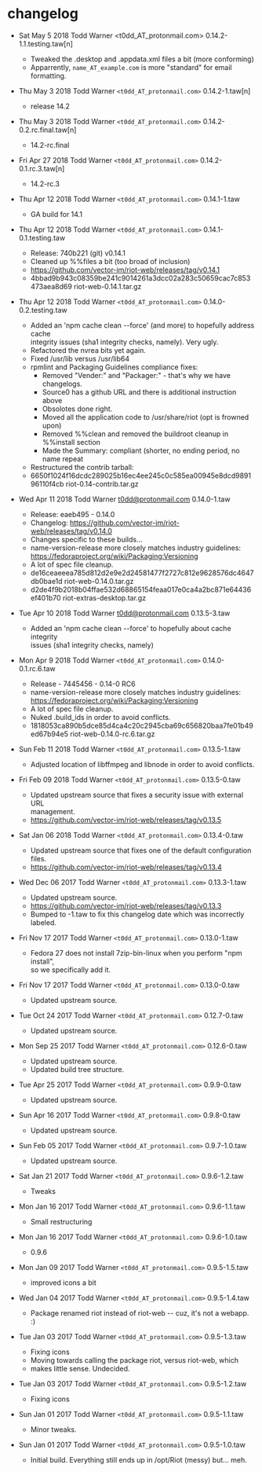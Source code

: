 # changelog
* Sat May 5 2018 Todd Warner <t0dd_AT_protonmail.com> 0.14.2-1.1.testing.taw[n]
  - Tweaked the .desktop and .appdata.xml files a bit (more conforming)
  - Apparrently, `name_AT_example.com` is more "standard" for email formatting.

* Thu May 3 2018 Todd Warner `<t0dd_AT_protonmail.com>` 0.14.2-1.taw[n]
  - release 14.2

* Thu May 3 2018 Todd Warner `<t0dd_AT_protonmail.com>` 0.14.2-0.2.rc.final.taw[n]
  - 14.2-rc.final

* Fri Apr 27 2018 Todd Warner `<t0dd_AT_protonmail.com>` 0.14.2-0.1.rc.3.taw[n]
  - 14.2-rc.3

* Thu Apr 12 2018 Todd Warner `<t0dd_AT_protonmail.com>` 0.14.1-1.taw
  - GA build for 14.1

* Thu Apr 12 2018 Todd Warner `<t0dd_AT_protonmail.com>` 0.14.1-0.1.testing.taw
  - Release: 740b221 (git) v0.14.1
  - Cleaned up %%files a bit (too broad of inclusion)
  - https://github.com/vector-im/riot-web/releases/tag/v0.14.1
  - 4bbad9b943c08359be241c9014261a3dcc02a283c50659cac7c853473aea8d69  riot-web-0.14.1.tar.gz

* Thu Apr 12 2018 Todd Warner `<t0dd_AT_protonmail.com>` 0.14.0-0.2.testing.taw
  - Added an 'npm cache clean --force' (and more) to hopefully address cache  
    integrity issues (sha1 integrity checks, namely). Very ugly.
  - Refactored the nvrea bits yet again.
  - Fixed /usr/lib versus /usr/lib64
  - rpmlint and Packaging Guidelines compliance fixes:
    - Removed "Vender:" and "Packager:" - that's why we have changelogs.
    - Source0 has a github URL and there is additional instruction above
    - Obsolotes done right.
    - Moved all the application code to /usr/share/riot (opt is frowned upon)
    - Removed %%clean and removed the buildroot cleanup in %%install section
    - Made the Summary: compliant (shorter, no ending period, no name repeat
  - Restructured the contrib tarball:
  - 6650f1024f16dcdc289025b16ec4ee245c0c585ea00945e8dcd989196110f4cb  riot-0.14-contrib.tar.gz

* Wed Apr 11 2018 Todd Warner <t0dd@protonmail.com> 0.14.0-1.taw
  - Release: eaeb495 - 0.14.0
  - Changelog: https://github.com/vector-im/riot-web/releases/tag/v0.14.0
  - Changes specific to these builds...
  - name-version-release more closely matches industry guidelines:  
    https://fedoraproject.org/wiki/Packaging:Versioning
  - A lot of spec file cleanup.
  - de16ceaeeea785d812d2e9e2d24581477f2727c812e9628576dc4647db0bae1d  riot-web-0.14.0.tar.gz
  - d2de4f9b2018b04ffae532d68865154feaa017e0ca4a2bc871e64436ef401b70  riot-extras-desktop.tar.gz

* Tue Apr 10 2018 Todd Warner <t0dd@protonmail.com> 0.13.5-3.taw
  - Added an 'npm cache clean --force' to hopefully about cache integrity  
    issues (sha1 integrity checks, namely)

* Mon Apr 9 2018 Todd Warner `<t0dd_AT_protonmail.com>` 0.14.0-0.1.rc.6.taw
  - Release - 7445456 - 0.14-0 RC6
  - name-version-release more closely matches industry guidelines:  
    https://fedoraproject.org/wiki/Packaging:Versioning
  - A lot of spec file cleanup.
  - Nuked .build\_ids in order to avoid conflicts.
  - 1818053ca890b5dce85d4ca4c20c2945cba69c656820baa7fe01b49ed67b94e5  riot-web-0.14.0-rc.6.tar.gz

* Sun Feb 11 2018 Todd Warner `<t0dd_AT_protonmail.com>` 0.13.5-1.taw
  - Adjusted location of libffmpeg and libnode in order to avoid conflicts.

* Fri Feb 09 2018 Todd Warner `<t0dd_AT_protonmail.com>` 0.13.5-0.taw
  - Updated upstream source that fixes a security issue with external URL  
    management.
  - https://github.com/vector-im/riot-web/releases/tag/v0.13.5

* Sat Jan 06 2018 Todd Warner `<t0dd_AT_protonmail.com>` 0.13.4-0.taw
  - Updated upstream source that fixes one of the default configuration files.
  - https://github.com/vector-im/riot-web/releases/tag/v0.13.4

* Wed Dec 06 2017 Todd Warner `<t0dd_AT_protonmail.com>` 0.13.3-1.taw
  - Updated upstream source.
  - https://github.com/vector-im/riot-web/releases/tag/v0.13.3
  - Bumped to -1.taw to fix this changelog date which was incorrectly labeled.

* Fri Nov 17 2017 Todd Warner `<t0dd_AT_protonmail.com>` 0.13.0-1.taw
  - Fedora 27 does not install 7zip-bin-linux when you perform "npm install",  
    so we specifically add it.

* Fri Nov 17 2017 Todd Warner `<t0dd_AT_protonmail.com>` 0.13.0-0.taw
  - Updated upstream source.

* Tue Oct 24 2017 Todd Warner `<t0dd_AT_protonmail.com>` 0.12.7-0.taw
  - Updated upstream source.

* Mon Sep 25 2017 Todd Warner `<t0dd_AT_protonmail.com>` 0.12.6-0.taw
  - Updated upstream source.
  - Updated build tree structure.

* Tue Apr 25 2017 Todd Warner `<t0dd_AT_protonmail.com>` 0.9.9-0.taw
  - Updated upstream source.

* Sun Apr 16 2017 Todd Warner `<t0dd_AT_protonmail.com>` 0.9.8-0.taw
  - Updated upstream source.

* Sun Feb 05 2017 Todd Warner `<t0dd_AT_protonmail.com>` 0.9.7-1.0.taw
  - Updated upstream source.

* Sat Jan 21 2017 Todd Warner `<t0dd_AT_protonmail.com>` 0.9.6-1.2.taw
  - Tweaks

* Mon Jan 16 2017 Todd Warner `<t0dd_AT_protonmail.com>` 0.9.6-1.1.taw
  - Small restructuring

* Mon Jan 16 2017 Todd Warner `<t0dd_AT_protonmail.com>` 0.9.6-1.0.taw
  - 0.9.6

* Mon Jan 09 2017 Todd Warner `<t0dd_AT_protonmail.com>` 0.9.5-1.5.taw
  - improved icons a bit

* Wed Jan 04 2017 Todd Warner `<t0dd_AT_protonmail.com>` 0.9.5-1.4.taw
  - Package renamed riot instead of riot-web -- cuz, it's not a webapp. :)

* Tue Jan 03 2017 Todd Warner `<t0dd_AT_protonmail.com>` 0.9.5-1.3.taw
  - Fixing icons
  - Moving towards calling the package riot, versus riot-web, which
  - makes little sense. Undecided.

* Tue Jan 03 2017 Todd Warner `<t0dd_AT_protonmail.com>` 0.9.5-1.2.taw
  - Fixing icons

* Sun Jan 01 2017 Todd Warner `<t0dd_AT_protonmail.com>` 0.9.5-1.1.taw
  - Minor tweaks.

* Sun Jan 01 2017 Todd Warner `<t0dd_AT_protonmail.com>` 0.9.5-1.0.taw
  - Initial build. Everything still ends up in /opt/Riot (messy) but... meh.

